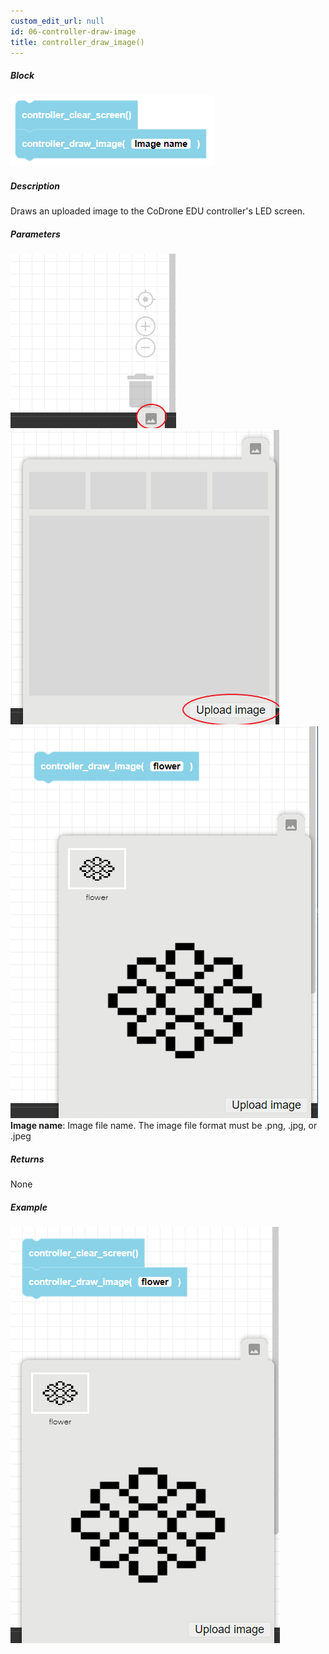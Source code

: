 ```yaml
---
custom_edit_url: null
id: 06-controller-draw-image
title: controller_draw_image()
---
```


##### Block

![controller draw image block image](controller_draw_image.PNG)<br />

##### Description

Draws an uploaded image to the CoDrone EDU controller's LED screen.

##### Parameters
![controller draw point block image pt1](controller_draw_image_param1.PNG) <br />
![controller draw point block image pt2](controller_draw_image_param2.PNG) <br />
![controller draw point block image pt3](controller_draw_image_param3.PNG) <br />
**Image name**: Image file name. The image file format must be .png, .jpg, or .jpeg <br />

##### Returns

None

##### Example

![controller draw point example](controller_draw_image_example.PNG)
